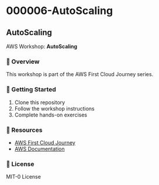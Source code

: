 # 000006-AutoScaling

## AutoScaling

AWS Workshop: **AutoScaling**

### 🎯 Overview
This workshop is part of the AWS First Cloud Journey series.

### 🚀 Getting Started
1. Clone this repository
2. Follow the workshop instructions
3. Complete hands-on exercises

### 🔗 Resources
- [AWS First Cloud Journey](https://cloudjourney.awsstudygroup.com)
- [AWS Documentation](https://docs.aws.amazon.com)

### 📄 License
MIT-0 License
